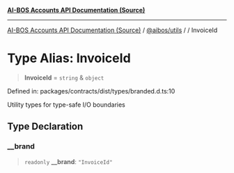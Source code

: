 [**AI-BOS Accounts API Documentation (Source)**](../../../README.md)

***

[AI-BOS Accounts API Documentation (Source)](../../../README.md) / [@aibos/utils](../README.md) / [](../README.md) / InvoiceId

# Type Alias: InvoiceId

> **InvoiceId** = `string` & `object`

Defined in: packages/contracts/dist/types/branded.d.ts:10

Utility types for type-safe I/O boundaries

## Type Declaration

### \_\_brand

> `readonly` **\_\_brand**: `"InvoiceId"`
